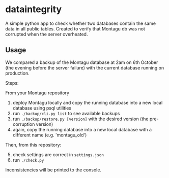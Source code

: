 # dataintegrity

A simple python app to check whether two databases contain the same data in all public tables. Created to verify that Montagu db was
 not corrupted when the server overheated.
 
## Usage
 
We compared a backup of the Montagu database at 2am on 6th October (the evening before the server failure) with the current 
database running on production.

Steps:

From your Montagu repository
1. deploy Montagu locally and copy the running database into a new local database using psql utilities
2. run `./backup/cli.py list` to see available backups
3. run `./backup/restore.py [version]` with the desired version (the pre-corruption version)
4. again, copy the running database into a new local database with a different name (e.g. 'montagu_old')

Then, from this repository:

5. check settings are correct in `settings.json`
6. run `./check.py`

Inconsistencies will be printed to the console.
